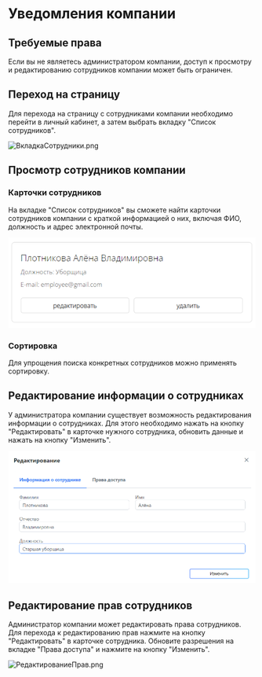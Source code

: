 # Уведомления компании

## Требуемые права
Если вы не являетесь администратором компании, доступ к просмотру и редактированию сотрудников компании может быть ограничен.

## Переход на страницу
Для перехода на страницу с сотрудниками компании необходимо перейти в личный кабинет, а затем выбрать вкладку "Список сотрудников".

![ВкладкаСотрудники.png](../files/ВкладкаСотрудники.png)

## Просмотр сотрудников компании
### Карточки сотрудников
На вкладке "Список сотрудников" вы сможете найти карточки сотрудников компании с краткой информацией о них, включая ФИО, должность и адрес электронной почты.

![Сотрудник.png](../../files/СотрудникКомпании.png)

### Сортировка
Для упрощения поиска конкретных сотрудников можно применять сортировку.

## Редактирование информации о сотрудниках
У администратора компании существует возможность редактирования информации о сотрудниках. Для этого необходимо нажать на кнопку "Редактировать" в карточке нужного сотрудника, обновить данные и нажать на кнопку "Изменить".

![РедактированиеСотрудника.png](../../files/РедактированиеСотрудника.png)

## Редактирование прав сотрудников
Администратор компании может редактировать права сотрудников. Для перехода к редактированию прав нажмите на кнопку "Редактировать" в карточке сотрудника. Обновите разрешения на вкладке "Права доступа" и нажмите на кнопку "Изменить".

![РедактированиеПрав.png](../files/РедактированиеПрав.png)